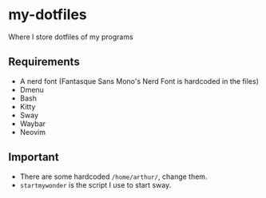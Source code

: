 # my-dotfiles

Where I store dotfiles of my programs

## Requirements

- A nerd font (Fantasque Sans Mono's Nerd Font is hardcoded in the files)
- Dmenu
- Bash
- Kitty
- Sway
- Waybar
- Neovim

## Important

- There are some hardcoded `/home/arthur/`, change them.
- `startmywonder` is the script I use to start sway.

